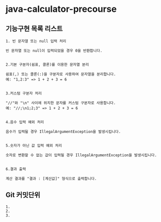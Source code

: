 # java-calculator-precourse

## 기능구현 목록 리스트
    1. 빈 문자열 또는 null 입력 처리

    빈 문자열 또는 null이 입력되었을 경우 0을 반환합니다.


    2.기본 구분자(쉼표, 콜론)를 이용한 문자열 분리

    쉼표(,) 또는 콜론(:)을 구분자로 사용하여 문자열을 분리합니다.
    예: "1,2:3" => 1 + 2 + 3 = 6


    3.커스텀 구분자 처리

    "//"와 "\n" 사이에 위치한 문자를 커스텀 구분자로 사용합니다.
    예: "//;\n1;2;3" => 1 + 2 + 3 = 6


    4.음수 입력 예외 처리

    음수가 입력될 경우 IllegalArgumentException을 발생시킵니다.


    5.숫자가 아닌 값 입력 예외 처리

    숫자로 변환할 수 없는 값이 입력될 경우 IllegalArgumentException을 발생시킵니다.


    6.결과 출력

    계산 결과를 "결과 : [계산값]" 형식으로 출력합니다.
## Git 커밋단위
    1.
    2.
    3.
